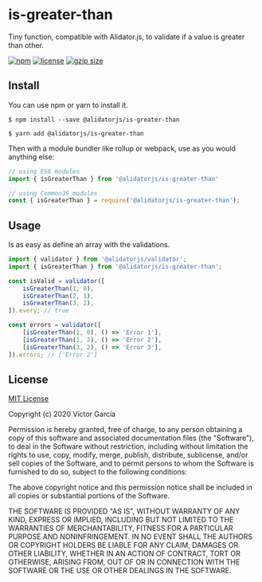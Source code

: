 # is-greater-than

Tiny function, compatible with Alidator.js, to validate if a value is greater than other.

[![npm](https://img.shields.io/npm/v/@alidatorjs/is-greater-than.svg)](http://npm.im/@alidatorjs/is-greater-than)
[![license](https://img.shields.io/npm/l/@alidatorjs/is-greater-than.svg)](https://github.com/gc-victor/alidatorjs/blob/master/LICENSE.md)
[![gzip size](http://img.badgesize.io/https://unpkg.com/@alidatorjs/is-greater-than?compression=gzip)](https://unpkg.com/@alidatorjs/is-greater-than)

## Install

You can use npm or yarn to install it.

`$ npm install --save @alidatorjs/is-greater-than`

`$ yarn add @alidatorjs/is-greater-than`

Then with a module bundler like rollup or webpack, use as you would anything else:

```javascript
// using ES6 modules
import { isGreaterThan } from '@alidatorjs/is-greater-than'

// using CommonJS modules
const { isGreaterThan } = require('@alidatorjs/is-greater-than');
```

## Usage

Is as easy as define an array with the validations.

```javascript
import { validator } from '@alidatorjs/validator';
import { isGreaterThan } from '@alidatorjs/is-greater-than';

const isValid = validator([
    isGreaterThan(1, 0),
    isGreaterThan(2, 1),
    isGreaterThan(3, 2),
]).every; // true

const errors = validator([
    [isGreaterThan(1, 0), () => 'Error 1'],
    [isGreaterThan(1, 2), () => 'Error 2'],
    [isGreaterThan(3, 2), () => 'Error 3'],
]).errors; // ['Error 2']
```

## License

[MIT License](https://github.com/gc-victor/alidatorjs/blob/master/LICENSE.md)

Copyright (c) 2020 Víctor García

Permission is hereby granted, free of charge, to any person obtaining a copy
of this software and associated documentation files (the "Software"), to deal
in the Software without restriction, including without limitation the rights
to use, copy, modify, merge, publish, distribute, sublicense, and/or sell
copies of the Software, and to permit persons to whom the Software is
furnished to do so, subject to the following conditions:

The above copyright notice and this permission notice shall be included in all
copies or substantial portions of the Software.

THE SOFTWARE IS PROVIDED "AS IS", WITHOUT WARRANTY OF ANY KIND, EXPRESS OR
IMPLIED, INCLUDING BUT NOT LIMITED TO THE WARRANTIES OF MERCHANTABILITY,
FITNESS FOR A PARTICULAR PURPOSE AND NONINFRINGEMENT. IN NO EVENT SHALL THE
AUTHORS OR COPYRIGHT HOLDERS BE LIABLE FOR ANY CLAIM, DAMAGES OR OTHER
LIABILITY, WHETHER IN AN ACTION OF CONTRACT, TORT OR OTHERWISE, ARISING FROM,
OUT OF OR IN CONNECTION WITH THE SOFTWARE OR THE USE OR OTHER DEALINGS IN THE
SOFTWARE.
